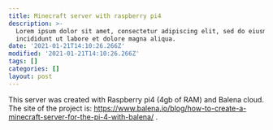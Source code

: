 ```yaml
---
title: Minecraft server with raspberry pi4
description: >-
  Lorem ipsum dolor sit amet, consectetur adipiscing elit, sed do eiusmod tempor
  incididunt ut labore et dolore magna aliqua.
date: '2021-01-21T14:10:26.266Z'
modified: '2021-01-21T14:10:26.266Z'
tags: []
categories: []
layout: post
---
```

This server was created with Raspberry pi4 (4gb of RAM) and Balena cloud. The site of the project is: <https://www.balena.io/blog/how-to-create-a-minecraft-server-for-the-pi-4-with-balena/> .
